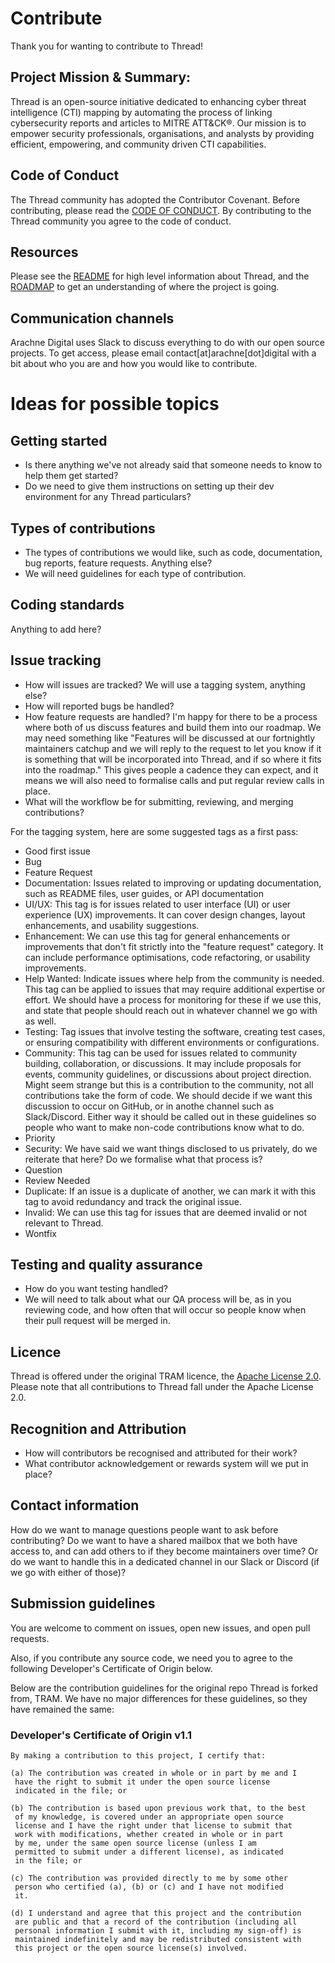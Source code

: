 <!-- NOTICE: As required by the Apache License v2.0, this notice is to state this file has been modified by Arachne Digital -->

# Contribute
Thank you for wanting to contribute to Thread! 

## Project Mission & Summary:
Thread is an open-source initiative dedicated to enhancing cyber threat intelligence (CTI) mapping by automating the process of linking cybersecurity reports and articles to MITRE ATT&CK®. Our mission is to empower security professionals, organisations, and analysts by providing efficient, empowering, and community driven CTI capabilities.

## Code of Conduct
The Thread community has adopted the Contributor Covenant. Before contributing, please read the [CODE OF CONDUCT](CODE_OF_CONDUCT.md). By contributing to the Thread community you agree to the code of conduct.

## Resources
Please see the [README](README.md) for high level information about Thread, and the [ROADMAP](ROADMAP.md) to get an understanding of where the project is going.

## Communication channels
Arachne Digital uses Slack to discuss everything to do with our open source projects. To get access, please email contact[at]arachne[dot]digital with a bit about who you are and how you would like to contribute.

# Ideas for possible topics

## Getting started
* Is there anything we've not already said that someone needs to know to help them get started?
* Do we need to give them instructions on setting up their dev environment for any Thread particulars?

## Types of contributions
* The types of contributions we would like, such as code, documentation, bug reports, feature requests. Anything else?
* We will need guidelines for each type of contribution.

## Coding standards
Anything to add here?

## Issue tracking
* How will issues are tracked? We will use a tagging system, anything else? 
* How will reported bugs be handled?
* How feature requests are handled? I'm happy for there to be a process where both of us discuss features and build them into our roadmap. We may need something like "Features will be discussed at our fortnightly maintainers catchup and we will reply to the request to let you know if it is something that will be incorporated into Thread, and if so where it fits into the roadmap." This gives people a cadence they can expect, and it means we will also need to formalise calls and put regular review calls in place.
* What will the workflow be for submitting, reviewing, and merging contributions?

For the tagging system, here are some suggested tags as a first pass:
* Good first issue
* Bug
* Feature Request
* Documentation: Issues related to improving or updating documentation, such as README files, user guides, or API documentation
* UI/UX: This tag is for issues related to user interface (UI) or user experience (UX) improvements. It can cover design changes, layout enhancements, and usability suggestions.
* Enhancement: We can use this tag for general enhancements or improvements that don't fit strictly into the "feature request" category. It can include performance optimisations, code refactoring, or usability improvements.
* Help Wanted: Indicate issues where help from the community is needed. This tag can be applied to issues that may require additional expertise or effort. We should have a process for monitoring for these if we use this, and state that people should reach out in whatever channel we go with as well.
* Testing: Tag issues that involve testing the software, creating test cases, or ensuring compatibility with different environments or configurations.
* Community: This tag can be used for issues related to community building, collaboration, or discussions. It may include proposals for events, community guidelines, or discussions about project direction. Might seem strange but this is a contribution to the community, not all contributions take the form of code. We should decide if we want this discussion to occur on GitHub, or in anothe channel such as Slack/Discord. Either way it should be called out in these guidelines so people who want to make non-code contributions know what to do.
* Priority
* Security: We have said we want things disclosed to us privately, do we reiterate that here? Do we formalise what that process is?
* Question
* Review Needed
* Duplicate: If an issue is a duplicate of another, we can mark it with this tag to avoid redundancy and track the original issue.
* Invalid: We can use this tag for issues that are deemed invalid or not relevant to Thread.
* Wontfix

## Testing and quality assurance
* How do you want testing handled?
* We will need to talk about what our QA process will be, as in you reviewing code, and how often that will occur so people know when their pull request will be merged in.

## Licence 
Thread is offered under the original TRAM licence, the [Apache License 2.0](LICENSE.txt). Please note that all contributions to Thread fall under the Apache License 2.0.

## Recognition and Attribution
* How will contributors be recognised and attributed for their work?
* What contributor acknowledgement or rewards system will we put in place?

## Contact information
How do we want to manage questions people want to ask before contributing? Do we want to have a shared mailbox that we both have access to, and can add others to if they become maintainers over time? Or do we want to handle this in a dedicated channel in our Slack or Discord (if we go with either of those)?

## Submission guidelines

You are welcome to comment on issues, open new issues, and open pull requests.

Also, if you contribute any source code, we need you to agree to the following Developer's Certificate of Origin below.

Below are the contribution guidelines for the original repo Thread is forked from, TRAM. We have no major differences for these guidelines, so they have remained the same:
### Developer's Certificate of Origin v1.1

```
By making a contribution to this project, I certify that:

(a) The contribution was created in whole or in part by me and I
 have the right to submit it under the open source license
 indicated in the file; or

(b) The contribution is based upon previous work that, to the best
 of my knowledge, is covered under an appropriate open source
 license and I have the right under that license to submit that
 work with modifications, whether created in whole or in part
 by me, under the same open source license (unless I am
 permitted to submit under a different license), as indicated
 in the file; or

(c) The contribution was provided directly to me by some other
 person who certified (a), (b) or (c) and I have not modified
 it.

(d) I understand and agree that this project and the contribution
 are public and that a record of the contribution (including all
 personal information I submit with it, including my sign-off) is
 maintained indefinitely and may be redistributed consistent with
 this project or the open source license(s) involved.
```
